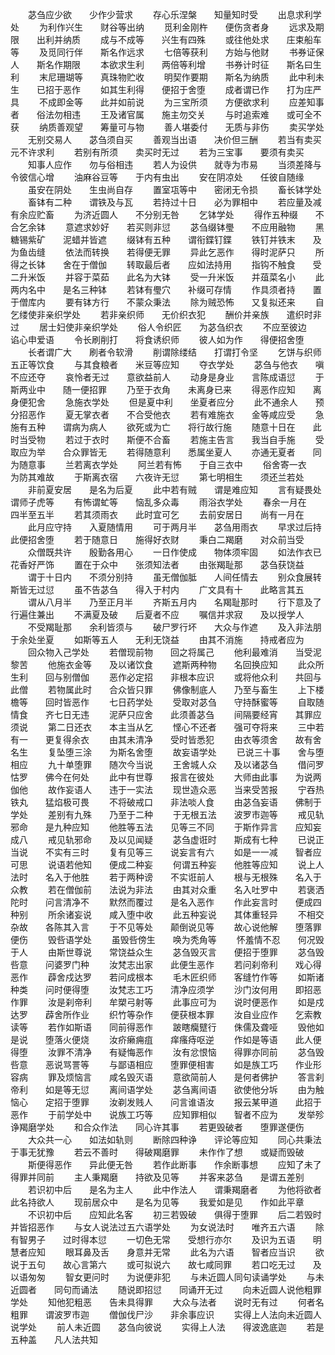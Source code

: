 <!-- { "loadSidebar": true } -->
　　苾刍应少欲　　少作少营求
　　存心乐涅槃　　知量知时受
　　出息求利学处
　　为利作兴生　　财谷等出纳
　　觅利金刚杵　　便伤贪者身
　　远求及期限　　出利并纳质
　　成与不成等　　兴生有四殊
　　或往他处求　　庄束船车等
　　及觅同行伴　　斯名作远求
　　七倍等获利　　方始与他财
　　书券证保人　　斯名作期限
　　本欲求生利　　两倍等利增
　　书券计时征　　斯名曰生利
　　末尼珊瑚等　　真珠物贮收
　　明契作要期　　斯名为纳质
　　此中利未生　　已招于恶作
　　如其生利得　　便招于舍堕
　　成者谓已作　　打为庄严具
　　不成即金等　　此并如前说
　　为三宝所须　　方便欲求利
　　应差知事者　　俗法勿相违
　　王及诸官属　　施主勿交关
　　与时追索难　　或可全不获
　　纳质善观望　　筹量可与物
　　善人堪委付　　无质与非伤
　　卖买学处
　　无别交易人　　苾刍须自买
　　善观当出语　　决价但三酬
　　若当有卖买　　元不许求利
　　若别有所须　　卖买时无过
　　若为三宝事　　要须有卖买
　　知事人应作　　勿与俗相违
　　若人为设供　　就寺为市易
　　当须差降与　　令彼信心增
　　油麻谷豆等　　于内有虫出
　　安在阴凉处　　任彼自随缘
　　虽安在阴处　　生虫尚自存
　　置室瓨等中　　密闭无令损
　　畜长钵学处
　　畜钵有二种　　谓铁及与瓦
　　若持过十日　　必为罪相中
　　若应量及减　　有余应贮畜
　　为济近圆人　　不分别无咎
　　乞钵学处
　　得作五种缀　　不合乞余钵
　　意遮求妙好　　若买则非愆
　　苾刍缀钵璺　　不应用融物
　　黑糖锡紫矿　　泥蜡并皆遮
　　缀钵有五种　　谓衔鍱钉鍱
　　铁钉并铁末　　及为鱼齿缝
　　依法而转换　　若得便无罪
　　异此乞恶作　　得时泥萨只
　　所得之长钵　　舍在于僧伽
　　转取最后者　　应如法持用
　　指钩不触食　　受二升米饭
　　并容于菜茹　　此名为大钵
　　受一升米饭　　并葅菜名小
　　此两内名中　　是名三种钵
　　若钵有璺穴　　补缀可存情
　　作具须者持　　置于僧库内
　　要有钵方行　　不蒙众秉法
　　除为贼恐怖　　又复拟还来
　　自乞缕使非亲织学处
　　若非亲织师　　无价织衣犯
　　酬价并亲族　　遣织时非过
　　居士妇使非亲织学处
　　俗人令织匠　　为苾刍织衣
　　不应至彼边　　谄心申爱语
　　令长刷削打　　将食诱织师
　　彼人如为作　　得便招舍堕
　　长者谓广大　　刷者令软滑
　　削谓除缕结　　打谓打令坚
　　乞饼与织师　　五正等饮食
　　与其食粮者　　米豆等应知
　　夺衣学处
　　苾刍与他衣　　嗔不应还夺
　　哀怜者无过　　意欲益前人
　　动身是身业　　言陈成语愆
　　于斯两业中　　随一便招罪
　　乃至于衣角　　未离身已来
　　得恶作应知　　离身便犯舍
　　急施衣学处
　　但是夏中利　　坐夏者应分
　　此不通余人　　预分招恶作
　　夏无掌衣者　　不合受他衣
　　若有难施衣　　金等咸应受
　　急施有五种　　谓病为病人
　　欲死或为亡　　将行故行施
　　随意十日在　　此时当受物
　　若过于衣时　　斯便不合畜
　　若施主告言　　我当自手施
　　受取应为举　　合众罪皆无
　　若得随意利　　悉属坐夏人
　　亦通无夏者　　同为随意事
　　兰若离衣学处
　　阿兰若有怖　　于自三衣中
　　俗舍寄一衣　　为防其难故
　　于斯离衣宿　　六夜许无愆
　　第七明相生　　须还兰若处
　　非前夏安居　　是名为后夏
　　此中若有贼　　谓是难应知
　　言有疑畏处　　谓师子虎等
　　有怖谓虻等　　恼乱多众毒
　　雨浴衣学处
　　春余一月在　　四半至五半
　　若其须雨衣　　此时宜可乞
　　去前安居日　　尚有一月在
　　此月应守持　　入夏随情用
　　可于两月半　　苾刍用雨衣
　　早求过后持　　此便招舍堕
　　若于随意日　　施得好衣财
　　秉白二羯磨　　对众前当受
　　众僧既共许　　殷勤各用心
　　一日作使成　　物体须牢固
　　如法作衣已　　花香好严饰
　　置在于众中　　张须知法者
　　由张羯耻那　　苾刍获饶益
　　谓于十日内　　不须分别持
　　虽无僧伽胝　　人间任情去
　　别众食展转　　斯皆无过愆
　　虽不告苾刍　　得入于村内
　　广文具有十　　此略言其五
　　谓从八月半　　乃至正月半
　　齐斯五月内　　名羯耻那时
　　行下意及了　　行遍住兼出
　　不满夏及破　　后夏者不应
　　嘱信并求寂　　及以授学人
　　不受羯耻那　　余利皆须与
　　破尸罗行坏　　大众与作遮
　　及入非法朋　　于余处坐夏
　　如斯等五人　　无利无饶益
　　由其不消施　　持戒者应为
　　回众物入己学处
　　若僧现前物　　回之将属己
　　他利最难消　　当受泥黎苦
　　他施衣金等　　及以诸饮食
　　遮斯两种物　　名回换应知
　　此众所生利　　回与别僧伽
　　恶作必定招　　非根本应识
　　或将他众利　　共回与此僧
　　若物属此时　　合众皆只罪
　　佛像制底人　　乃至与畜生
　　上下楼檐等　　回时皆恶作
　　七日药学处
　　受取对苾刍　　守持酥蜜等
　　自取随情食　　齐七日无违
　　泥萨只应舍　　此须善苾刍
　　间隔要经宵　　其罪应须说
　　第二日还衣　　本主当从乞
　　悭心不还者　　强可夺将来
　　三中若有一　　更复得余衣
　　由其未清净　　受时皆悉犯
　　由衣等须舍　　故有舍名生
　　复坠堕三涂　　为斯名舍堕
　　故妄语学处
　　已说三十事　　舍与堕相应
　　九十单堕罪　　随次今当说
　　王舍城人众　　及以诸苾刍
　　借问罗怙罗　　佛今在何处
　　此中有世尊　　报言在彼处
　　大师由此事　　为说两伽他
　　故作妄语人　　违于一实法
　　现世造众恶　　当来受苦报
　　宁吞热铁丸　　猛焰极可畏
　　不将破戒口　　非法啖人食
　　由苾刍妄语　　佛制于学处
　　差别有九殊　　乃至于二种
　　于无根五法　　波罗市迦等
　　戒见轨邪命　　是九种应知
　　他胜等五法　　见等三不同
　　于斯作异言　　应知妄成八
　　戒见轨邪命　　及以见闻疑
　　苾刍虚诳时　　斯成有七种
　　已说正当说　　不实有三时
　　复有见等三　　说妄言有六
　　如是一一减　　智者应可思
　　说语若他知　　便成二种妄
　　何谓五种妄　　他胜等应知
　　说上人法时　　名入于他胜
　　若于两种谤　　不实诳前人
　　根与无根殊　　名入于众教
　　若在僧伽前　　法说为非法
　　由其对众重　　名入吐罗中
　　若褒洒陀时　　问言清净不
　　默然而覆过　　是名入恶作
　　作此妄言时　　便成四种别
　　所余诸妄说　　咸入堕中收
　　此五种妄说　　其体重轻异
　　不相交杂故　　各陈其入言
　　于不见等处　　颠倒说见等
　　故心说他解　　堕落罪便伤
　　毁呰语学处
　　虽毁呰傍生　　唤为秃角等
　　怀羞情不忍　　何况毁于人
　　由斯世尊说　　常饶益众生
　　苾刍毁灭言　　便招于堕罪
　　苾刍毁呰意　　问婆罗门种
　　汝梵志出家　　此便生恶作
　　若问刹帝利　　戏心得恶作
　　薜舍戍达罗　　若问成根本
　　毛木匠织师　　客缝竹作等
　　如斯诸种类　　问时便得堕
　　汝梵志工巧　　清净应须学
　　沙门汝何用　　即招恶作罪
　　汝是刹帝利　　牟槊弓射等
　　此事应可为　　说时便恶作
　　如是戍达罗　　薜舍所作业
　　织竹等杂作　　便获根本罪
　　汝自业应作　　乞索教读等
　　若作如斯语　　同前得恶作
　　跛瞎癵躄行　　侏儒及聋哑
　　毁他如是说　　堕落火便烧
　　汝疥癞痈疽　　痒瘙痔呕逆
　　作如是等语　　此人便得堕
　　汝罪不清净　　有疑悔恶作
　　汝有忿恨恼　　得罪亦同前
　　苾刍毁呰意　　恶说骂詈等
　　与鄙语相应　　堕罪便相害
　　如是族工巧　　作业形容病
　　罪及烦恼言　　咸名毁灭语
　　意欲简前人　　是何者佛护
　　答言刹帝利　　如是等无愆
　　离间语学处
　　苾刍离间语　　欲使他分坼
　　由为触恼心　　定招于堕罪
　　汝剃发贱人　　问言谁语汝
　　报云某甲道　　此招于恶作
　　于前学处中　　说族工巧等
　　应知罪相似　　智者不应为
　　发举殄诤羯磨学处
　　和合众作法　　同心许其事
　　若更毁破者　　堕罪遂便伤
　　大众共一心　　如法如轨则
　　断除四种诤　　评论等应知
　　同心共秉法　　于事无犹豫
　　若云不善时　　得破羯磨罪
　　未作作了想　　或疑而毁破
　　斯便得恶作　　异此便无咎
　　若作此断事　　作余断事想
　　应知了未了　　得罪并同前
　　主人秉羯磨　　持欲及见等
　　并客来苾刍　　是谓五差别
　　若识初中后　　是名为主人
　　此中作法人　　谓秉羯磨者
　　为他将欲者　　此名持欲人
　　现前居众中　　是名为见等
　　我爱如是见　　作如此平章
　　不识初中后　　应知此名客
　　初三若毁破　　俱得于堕罪
　　后二若毁时　　并皆招恶作
　　与女人说法过五六语学处
　　为女说法时　　唯齐五六语
　　除有智男子　　过时得本愆
　　一切色无常　　受想行亦尔
　　及识为五语　　明慧者应知
　　眼耳鼻及舌　　身意并无常
　　此名为六语　　智者应当识
　　欲说于五句　　故心言第六
　　或可拟说六　　故七咸同罪
　　若口吃无过　　及以语匆匆
　　智女更问时　　为说便非犯
　　与未近圆人同句读诵学处
　　与未近圆者　　同句而诵法
　　随说即招愆　　同诵开无过
　　向未近圆人说他粗罪学处
　　知他犯粗恶　　告未具得罪
　　大众与法者　　说时无有过
　　何者名粗罪　　谓波罗市迦
　　僧伽伐尸沙　　非余事应识
　　实得上人法向未近圆人说学处
　　前人未近圆　　苾刍向彼说
　　实得上人法　　得波逸底迦
　　若是五种盖　　凡人法共知
